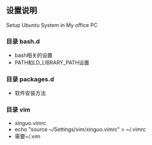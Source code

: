 ## 设置说明
Setup Ubuntu System in My office PC

### 目录 bash.d
   - bash相关的设置
   - PATH和LD_LIBRARY_PATH设置

### 目录 packages.d
   - 软件安装方法

### 目录 vim
   - xinguo.vimrc
   - echo "source ~/Settings/vim/xinguo.vimrc" > ~/.vimrc
   - 需要~/.vim
